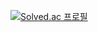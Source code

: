 <!---
halionaz/halionaz is a ✨ special ✨ repository because its `README.md` (this file) appears on your GitHub profile.
You can click the Preview link to take a look at your changes.
--->
[![Solved.ac
프로필](http://mazassumnida.wtf/api/v2/generate_badge?boj=halion)](https://solved.ac/halion)

